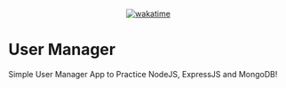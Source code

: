 <div align="center">

  [![wakatime](https://wakatime.com/badge/github/Amir-Pourhadi/User-Manager.svg)](https://wakatime.com/badge/github/Amir-Pourhadi/User-Manager)

</div>

# User Manager
Simple User Manager App to Practice NodeJS, ExpressJS and MongoDB!
